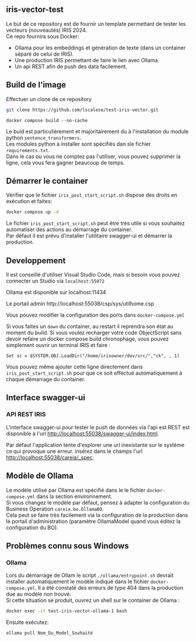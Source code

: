 ## iris-vector-test

Le but de ce repository est de fournir un template permettant de tester les vecteurs (nouveautés) IRIS 2024.  
Ce repo fournira sous Docker:

 * Ollama pour les embeddings et génération de texte (dans un container séparé de celui de IRIS).  
 * Une production IRIS permettant de faire le lien avec Ollama.  
 * Un api REST afin de push des data facilement.  

## Build de l'image

Effectuer un clone de ce repository

```bash
git clone https://github.com/lscalese/test-iris-vector.git
```

```
docker compose build --no-cache
```

Le buid est particulièrement et majoritairement du à l'installation du module python `sentence_transformers`.  
Les modules python à installer sont spécifiés dan sle fichier `requirements.txt`.  
Dans le cas ou vous ne comptez pas l'utiliser, vous pouvez supprimer la ligne, cela vous fera gagner beaucoup de temps.  


## Démarrer le container

Vérifier que le fichier `iris_post_start_script.sh` dispose des droits en exécution et faites: 

```bash
docker compose up -d
```

Le fichier `iris_post_start_script.sh` peut être très utile si vous souhaitez automatiser des actions au démarrage du container.  
Par défaut il est prévu d'installer l'utilitaire swagger-ui et démarrer la production.  

## Developpement

Il est conseillé d'utiliser Visual Studio Code, mais si besoin vous pouvez connecter un Studio via `localhost:55072`

Ollama est disponible sur localhost:11434  

Le portail admin http://localhost:55038/csp/sys/utilhome.csp

Vous pouvez modifier la configuration des ports dans `docker-compose.yml`  

Si vous faites un `down` du container, au restart il reprendra son état au moment du build.  Si vous voulez recharger votre code ObjectScript sans devoir refaire un docker compose build chronophage, vous pouvez simplement ouvrir un terminal IRIS et faire :

```objectscript
Set sc = $SYSTEM.OBJ.LoadDir("/home/irisowner/dev/src/","ck", , 1)
```

Vous pouvez même ajouter cette ligne directement dans `iris_post_start_script.sh` pour que ce soit effectué automatiquement à chaque démarrage du container.  


## Interface swagger-ui

### API REST IRIS

L'interface swagger-ui pour tester le push de données via l'api est REST est disponible à l'url [http://localhost:55038/swagger-ui/index.html](http://localhost:55038/swagger-ui/index.html).  

Par défaut l'application tente d'explorer une url inexistante sur le système ce qui provoque une erreur.  insérez dans le champs l'url [http://localhost:55038/careia/_spec](http://localhost:55038/careia/_spec).  


## Modèle de Ollama

Le modèle utilisé par Ollama est spécifié dans le le fichier `docker-compose.yml` dans la section environnement.  
Si vous changez le modèle par défaut, pensez à adapter la configuration du Business Operation `careia.bo.OllamaBO`.  
Cela peut se faire très facilement via la configuration de la production dans le portail d'administration (paramètre OllamaModel quand vous éditez la configuration du BO).  


## Problèmes connu sous Windows

### Ollama

Lors du démarrage de Ollam le script `./ollama/entrypoint.sh` devrait installer automatiquement le modèle indiqué dans le fichier `docker-compose.yml`.
Il a été constaté des erreurs de type 404 dans la production due au modèle non trouvé.  
Si cette situation se produit, ouvrez un shell sur le container de Ollama :


```bash
docker exec -it test-iris-vector-ollama-1 bash
```

Ensuite exécutez:  

```bash
ollama pull Nom_Du_Model_Souhaité
```

